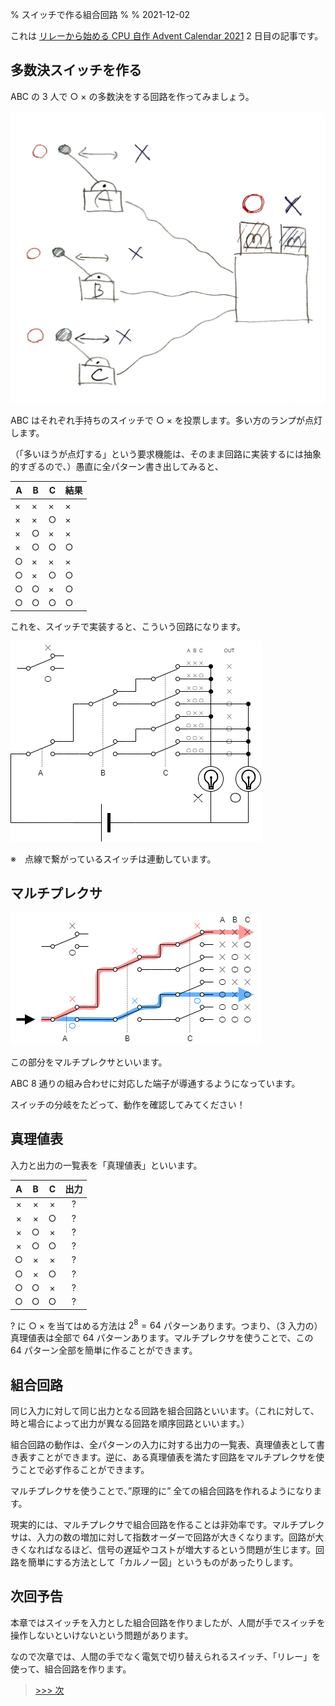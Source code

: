 % スイッチで作る組合回路
%
% 2021-12-02

これは [リレーから始める CPU 自作 Advent Calendar 2021](https://adventar.org/calendars/7052) 2 日目の記事です。

## 多数決スイッチを作る

ABC の 3 人で ○ × の多数決をする回路を作ってみましょう。

![](./img/System.JPG)

ABC はそれぞれ手持ちのスイッチで ○ × を投票します。多い方のランプが点灯します。

（「多いほうが点灯する」という要求機能は、そのまま回路に実装するには抽象的すぎるので、）愚直に全パターン書き出してみると、

| A   | B   | C   | 結果 |
| --- | --- | --- | ---- |
| ×   | ×   | ×   | ×    |
| ×   | ×   | ○   | ×    |
| ×   | ○   | ×   | ×    |
| ×   | ○   | ○   | ○    |
| ○   | ×   | ×   | ×    |
| ○   | ×   | ○   | ○    |
| ○   | ○   | ×   | ○    |
| ○   | ○   | ○   | ○    |

これを、スイッチで実装すると、こういう回路になります。

![](./img/Circuit1.dio.png)

※　点線で繋がっているスイッチは連動しています。

## マルチプレクサ

![](./img/MUX.dio.png)

この部分をマルチプレクサといいます。

ABC 8 通りの組み合わせに対応した端子が導通するようになっています。

スイッチの分岐をたどって、動作を確認してみてください！

## 真理値表

入力と出力の一覧表を「真理値表」といいます。

|  A  |  B  |  C  | 出力 |
| :-: | :-: | :-: | :--: |
|  ×  |  ×  |  ×  |  ?   |
|  ×  |  ×  |  ○  |  ?   |
|  ×  |  ○  |  ×  |  ?   |
|  ×  |  ○  |  ○  |  ?   |
|  ○  |  ×  |  ×  |  ?   |
|  ○  |  ×  |  ○  |  ?   |
|  ○  |  ○  |  ×  |  ?   |
|  ○  |  ○  |  ○  |  ?   |

? に ○ × を当てはめる方法は $2^8=64$ パターンあります。つまり、（3 入力の）真理値表は全部で 64 パターンあります。マルチプレクサを使うことで、この 64 パターン全部を簡単に作ることができます。

## 組合回路

同じ入力に対して同じ出力となる回路を組合回路といいます。（これに対して、時と場合によって出力が異なる回路を順序回路といいます。）

組合回路の動作は、全パターンの入力に対する出力の一覧表、真理値表として書き表すことができます。逆に、ある真理値表を満たす回路をマルチプレクサを使うことで必ず作ることができます。

マルチプレクサを使うことで、”原理的に” 全ての組合回路を作れるようになります。

現実的には、マルチプレクサで組合回路を作ることは非効率です。マルチプレクサは、入力の数の増加に対して指数オーダーで回路が大きくなります。回路が大きくなればなるほど、信号の遅延やコストが増大するという問題が生じます。回路を簡単にする方法として「カルノー図」というものがあったりします。

## 次回予告

本章ではスイッチを入力とした組合回路を作りましたが、人間が手でスイッチを操作しないといけないという問題があります。

なので次章では、人間の手でなく電気で切り替えられるスイッチ、「リレー」を使って、組合回路を作ります。

> [>>> 次](../Day3_RelayLogic/)
